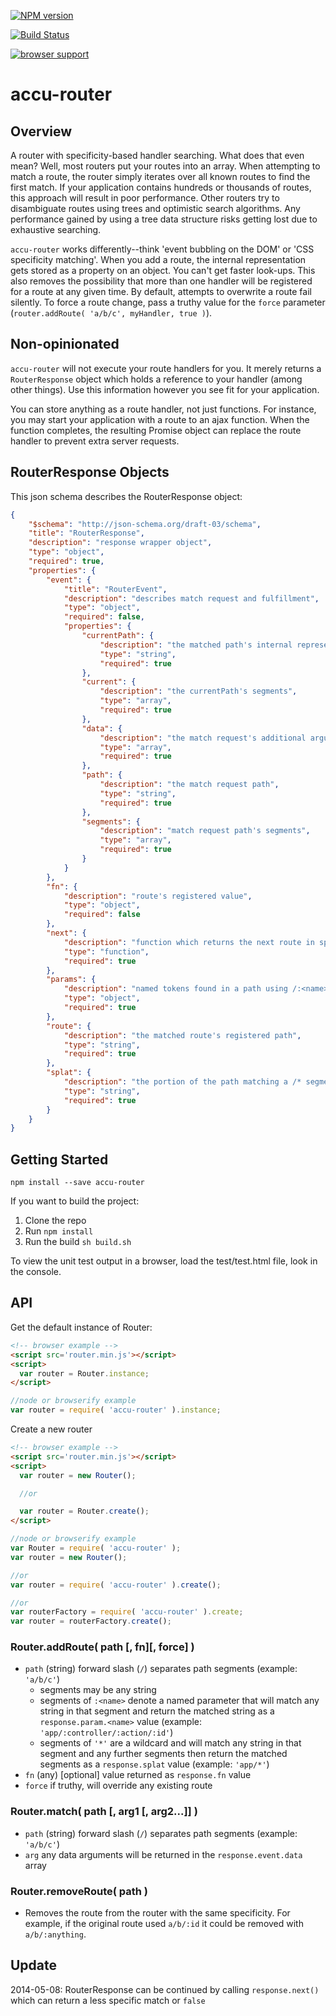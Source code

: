 [![NPM version](https://badge.fury.io/js/accu-router.png)](http://badge.fury.io/js/accu-router)

[![Build Status](https://travis-ci.org/AutoSponge/router.png?branch=master)](https://travis-ci.org/AutoSponge/router)

[![browser support](https://ci.testling.com/AutoSponge/router.png)](https://ci.testling.com/AutoSponge/router)

accu-router
======

## Overview

A router with specificity-based handler searching.  What does that even mean?  Well, most routers put your routes
into an array.  When attempting to match a route, the router simply iterates over all known routes to find the
first match.  If your application contains hundreds or thousands of routes, this approach will result in poor
performance.  Other routers try to disambiguate routes using trees and optimistic search algorithms.  Any performance
gained by using a tree data structure risks getting lost due to exhaustive searching.

`accu-router` works differently--think 'event bubbling on the DOM' or 'CSS specificity matching'.
When you add a route, the internal representation gets stored as a property on
an object.  You can't get faster look-ups.  This also removes the possibility that more than one handler will be
registered for a route at any given time.  By default, attempts to overwrite a route fail silently.  To force a route
change, pass a truthy value for the `force` parameter (`router.addRoute( 'a/b/c', myHandler, true )`).

## Non-opinionated

`accu-router` will not execute your route handlers for you.  It merely returns a `RouterResponse` object which
holds a reference to your handler (among other things).  Use this information however you see fit for your
application.

You can store anything as a route handler, not just functions.  For instance, you may start your application with
a route to an ajax function.  When the function completes, the resulting Promise object can replace the route handler
to prevent extra server requests.

## RouterResponse Objects

This json schema describes the RouterResponse object:

```json
{
    "$schema": "http://json-schema.org/draft-03/schema",
    "title": "RouterResponse",
    "description": "response wrapper object",
    "type": "object",
    "required": true,
    "properties": {
        "event": {
            "title": "RouterEvent",
            "description": "describes match request and fulfillment",
            "type": "object",
            "required": false,
            "properties": {
                "currentPath": {
                    "description": "the matched path's internal representation",
                    "type": "string",
                    "required": true
                },
                "current": {
                    "description": "the currentPath's segments",
                    "type": "array",
                    "required": true
                },
                "data": {
                    "description": "the match request's additional arguments",
                    "type": "array",
                    "required": true
                },
                "path": {
                    "description": "the match request path",
                    "type": "string",
                    "required": true
                },
                "segments": {
                    "description": "match request path's segments",
                    "type": "array",
                    "required": true
                }
            }
        },
        "fn": {
            "description": "route's registered value",
            "type": "object",
            "required": false
        },
        "next": {
            "description": "function which returns the next route in specificity order, may return false",
            "type": "function",
            "required": true
        },
        "params": {
            "description": "named tokens found in a path using /:<name> segments",
            "type": "object",
            "required": true
        },
        "route": {
            "description": "the matched route's registered path",
            "type": "string",
            "required": true
        },
        "splat": {
            "description": "the portion of the path matching a /* segment",
            "type": "string",
            "required": true
        }
    }
}
```

## Getting Started

`npm install --save accu-router`

If you want to build the project:

1.  Clone the repo
1.  Run `npm install`
1.  Run the build `sh build.sh`

To view the unit test output in a browser, load the test/test.html file, look in the console.

## API

Get the default instance of Router:

```html
<!-- browser example -->
<script src='router.min.js'></script>
<script>
  var router = Router.instance;
</script>
```

```js
//node or browserify example
var router = require( 'accu-router' ).instance;
```

Create a new router

```html
<!-- browser example -->
<script src='router.min.js'></script>
<script>
  var router = new Router();

  //or

  var router = Router.create();
</script>
```

```js
//node or browserify example
var Router = require( 'accu-router' );
var router = new Router();

//or
var router = require( 'accu-router' ).create();

//or
var routerFactory = require( 'accu-router' ).create;
var router = routerFactory.create();

```

### Router.addRoute( path \[, fn\]\[, force\] )

-  `path` (string) forward slash (`/`) separates path segments (example: `'a/b/c'`)
    -  segments may be any string
    -  segments of `:<name>` denote a named parameter that will match any string in that segment and return the
    matched string as a `response.param.<name>` value (example: `'app/:controller/:action/:id'`)
    -  segments of `'*'` are a wildcard and will match any string in that segment and any further segments then return
    the matched segments as a `response.splat` value (example: `'app/*'`)
-   `fn` (any) \[optional\] value returned as `response.fn` value
-   `force` if truthy, will override any existing route

### Router.match( path \[, arg1 \[, arg2...\]\] )

-   `path` (string) forward slash (`/`) separates path segments (example: `'a/b/c'`)
-   `arg` any data arguments will be returned in the `response.event.data` array

### Router.removeRoute( path )

-  Removes the route from the router with the same specificity.  For example, if the original route used
`a/b/:id` it could be removed with `a/b/:anything`.

## Update

2014-05-08: RouterResponse can be continued by calling `response.next()` which can return a less specific match or `false`